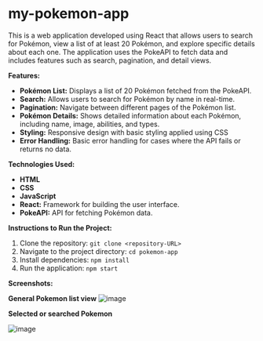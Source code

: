 # my-pokemon-app
This is a web application developed using React that allows users to search for Pokémon, view a list of at least 20 Pokémon, and explore specific details about each one. The application uses the PokeAPI to fetch data and includes features such as search, pagination, and detail views.

**Features:**
- **Pokémon List:** Displays a list of 20 Pokémon fetched from the PokeAPI.
- **Search:** Allows users to search for Pokémon by name in real-time.
- **Pagination:** Navigate between different pages of the Pokémon list.
- **Pokémon Details:** Shows detailed information about each Pokémon, including name, image, abilities, and types.
- **Styling:** Responsive design with basic styling applied using CSS
- **Error Handling:** Basic error handling for cases where the API fails or returns no data.

**Technologies Used:**
- **HTML**
- **CSS**
- **JavaScript**
- **React:** Framework for building the user interface.
- **PokeAPI:** API for fetching Pokémon data.

**Instructions to Run the Project:**
1. Clone the repository: `git clone <repository-URL>`
2. Navigate to the project directory: `cd pokemon-app`
3. Install dependencies: `npm install`
4. Run the application: `npm start`

**Screenshots:**

**General Pokemon list view**
![image](https://github.com/user-attachments/assets/40d84449-dc08-49fe-ae9d-b2183845a9bc)


**Selected or searched Pokemon**

![image](https://github.com/user-attachments/assets/dc7018dd-4069-449c-92ff-09f315661a67)






